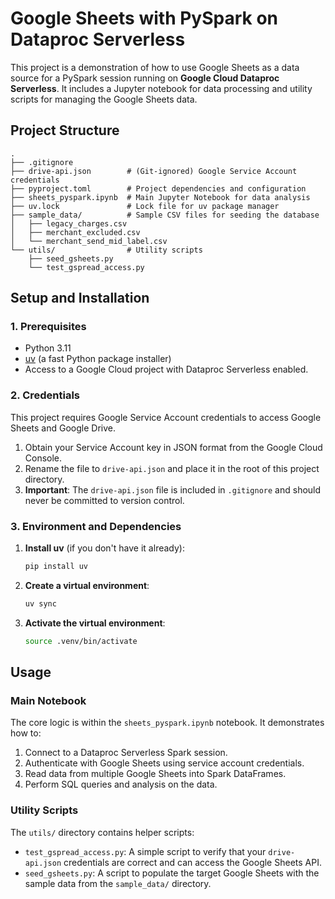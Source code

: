 # Google Sheets with PySpark on Dataproc Serverless

This project is a demonstration of how to use Google Sheets as a data source for a PySpark session running on **Google Cloud Dataproc Serverless**. It includes a Jupyter notebook for data processing and utility scripts for managing the Google Sheets data.

## Project Structure

```
.
├── .gitignore
├── drive-api.json        # (Git-ignored) Google Service Account credentials
├── pyproject.toml        # Project dependencies and configuration
├── sheets_pyspark.ipynb  # Main Jupyter Notebook for data analysis
├── uv.lock               # Lock file for uv package manager
├── sample_data/          # Sample CSV files for seeding the database
│   ├── legacy_charges.csv
│   ├── merchant_excluded.csv
│   └── merchant_send_mid_label.csv
└── utils/                # Utility scripts
    ├── seed_gsheets.py
    └── test_gspread_access.py
```

## Setup and Installation

### 1. Prerequisites

*   Python 3.11
*   [uv](https://github.com/astral-sh/uv) (a fast Python package installer)
*   Access to a Google Cloud project with Dataproc Serverless enabled.

### 2. Credentials

This project requires Google Service Account credentials to access Google Sheets and Google Drive.

1.  Obtain your Service Account key in JSON format from the Google Cloud Console.
2.  Rename the file to `drive-api.json` and place it in the root of this project directory.
3.  **Important**: The `drive-api.json` file is included in `.gitignore` and should never be committed to version control.

### 3. Environment and Dependencies

1.  **Install uv** (if you don't have it already):
    ```bash
    pip install uv
    ```

2.  **Create a virtual environment**:
    ```bash
    uv sync
    ```

3.  **Activate the virtual environment**:
    ```bash
    source .venv/bin/activate
    ```

## Usage

### Main Notebook

The core logic is within the `sheets_pyspark.ipynb` notebook. It demonstrates how to:
1.  Connect to a Dataproc Serverless Spark session.
2.  Authenticate with Google Sheets using service account credentials.
3.  Read data from multiple Google Sheets into Spark DataFrames.
4.  Perform SQL queries and analysis on the data.

### Utility Scripts

The `utils/` directory contains helper scripts:

*   `test_gspread_access.py`: A simple script to verify that your `drive-api.json` credentials are correct and can access the Google Sheets API.
*   `seed_gsheets.py`: A script to populate the target Google Sheets with the sample data from the `sample_data/` directory.
